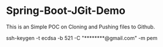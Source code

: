# Spring-Boot-JGit-Demo

This is an Simple POC on Cloning and Pushing files to Github.

ssh-keygen -t ecdsa -b 521 -C "********@gmail.com" -m pem
